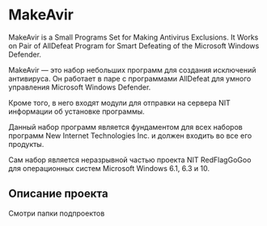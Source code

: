 # MakeAvir

MakeAvir is a Small Programs Set for Making Antivirus Exclusions. It Works on Pair of AllDefeat Program for Smart Defeating of the Microsoft Windows Defender.

MakeAvir — это набор небольших программ для создания исключений антивируса. Он работает в паре с программами AllDefeat для умного управления Microsoft Windows Defender.

Кроме того, в него входят модули для отправки на сервера NIT информации об установке программы.

Данный набор программ является фундаментом для всех наборов программ New Internet Technologies Inc. и должен входить во все его продукты.

Сам набор является неразрывной частью проекта NIT RedFlagGoGoo для операционных систем Microsoft Windows 6.1, 6.3 и 10.

## Описание проекта

Смотри папки подпроектов

